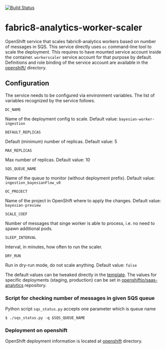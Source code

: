 [![Build Status](https://ci.centos.org/buildStatus/icon?job=devtools-fabric8-analytics-scaler-f8a-build-master)](https://ci.centos.org/job/devtools-fabric8-analytics-scaler-f8a-build-master/)


# fabric8-analytics-worker-scaler
OpenShift service that scales fabric8-analytics workers based on number of messages in SQS.
This service directly uses `oc` command-line tool to scale the deployment.
This requires to have mounted service account inside the container.
`workerscaler` service account for that purpose by default. Definitions and role binding of the service account
are available in the [openshift/](openshift/) directory.


## Configuration

The service needs to be configured via environment variables.
The list of variables recognized by the service follows.

`DC_NAME`

Name of the deployment config to scale. Default value: `bayesian-worker-ingestion`

`DEFAULT_REPLICAS`

Default (minimum) number of replicas. Default value: 5

`MAX_REPLICAS`

Max number of replicas. Default value: 10

`SQS_QUEUE_NAME`

Name of the queue to monitor (without deployment prefix). Default value: `ingestion_bayesianFlow_v0`

`OC_PROJECT`

Name of the project in OpenShift where to apply the changes. Default value: `bayesian-preview`

`SCALE_COEF`

Number of messages that singe worker is able to process, i.e. no need to spawn additional pods.

`SLEEP_INTERVAL`

Interval, in minutes, how often to run the scaler.

`DRY_RUN`

Run in dry-run mode, do not scale anything. Default value: `false`


The default values can be tweaked directly in the [template](openshift/template.yaml).
The values for specific deployments (staging, production) can be set
in [openshiftio/saas-analytics](https://github.com/openshiftio/saas-analytics/blob/master/bay-services/worker-scaler.yaml) repository.


### Script for checking number of messages in given SQS queue

Python script `sqs_status.py` accepts one parameter which is queue name

`$ ./sqs_status.py -q $SQS_QUEUE_NAME`


### Deployment on openshift

OpenShift deployment information is located at [openshift](openshift/) directory.
